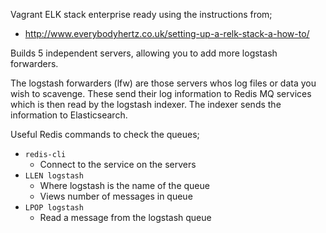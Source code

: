 Vagrant ELK stack enterprise ready using the instructions from;
* http://www.everybodyhertz.co.uk/setting-up-a-relk-stack-a-how-to/

Builds 5 independent servers, allowing you to add more logstash forwarders.

The logstash forwarders (lfw) are those servers whos log files or data you wish to scavenge. These send their log information to Redis MQ services which is then read by the logstash indexer.  The indexer sends the information to Elasticsearch.

Useful Redis commands to check the queues;
* ```redis-cli```
  * Connect to the service on the servers
* ```LLEN logstash```
  * Where logstash is the name of the queue
  * Views number of messages in queue
* ```LPOP logstash```
  * Read a message from the logstash queue
